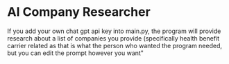 # AI Company Researcher
If you add your own chat gpt api key into main.py, the program will provide research about a list of companies you provide (specifically health benefit carrier related as that is what the person who wanted the program needed, but you can edit the prompt however you want"
